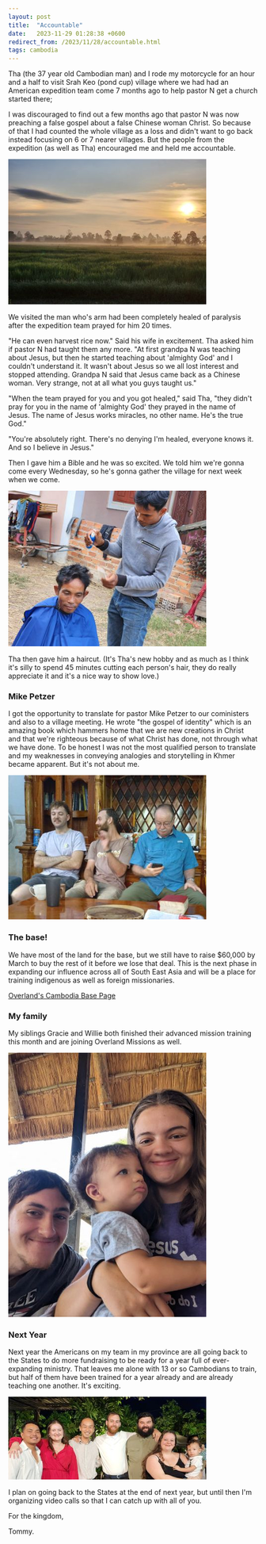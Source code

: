 ```yaml
---
layout: post
title:  "Accountable"
date:   2023-11-29 01:28:38 +0600
redirect_from: /2023/11/28/accountable.html
tags: cambodia
---
```


Tha (the 37 year old Cambodian man) and I rode my motorcycle for an hour and a half to visit Srah Keo (pond cup) village where we had had an American expedition team come 7 months ago to help pastor N get a church started there;

I was discouraged to find out a few months ago that pastor N was now preaching a false gospel about a false Chinese woman Christ. So because of that I had counted the whole village as a loss and didn't want to go back instead focusing on 6 or 7 nearer villages. But the people from the expedition (as well as Tha) encouraged me and held me accountable.

![](/assets/pics/2023/beauty.jpg)

We visited the man who's arm had been completely healed of paralysis after the expedition team prayed for him 20 times.

"He can even harvest rice now." Said his wife in excitement. Tha asked him if pastor N had taught them any more. "At first grandpa N was teaching about Jesus, but then he started teaching about 'almighty God' and I couldn't understand it. It wasn't about Jesus so we all lost interest and stopped attending. Grandpa N said that Jesus came back as a Chinese woman. Very strange, not at all what you guys taught us."

"When the team prayed for you and you got healed," said Tha, "they didn't pray for you in the name of 'almighty God' they prayed in the name of Jesus. The name of Jesus works miracles, no other name. He's the true God."

"You're absolutely right. There's no denying I'm healed, everyone knows it. And so I believe in Jesus."

Then I gave him a Bible and he was so excited. We told him we're gonna come every Wednesday, so he's gonna gather the village for next week when we come.

![Tha cuts lefty's hair](/assets/pics/2023/thacutlefty.jpg)

Tha then gave him a haircut. (It's Tha's new hobby and as much as I think it's silly to spend 45 minutes cutting each person's hair, they do really appreciate it and it's a nice way to show love.)

### Mike Petzer

I got the opportunity to translate for pastor Mike Petzer to our coministers and also to a village meeting. He wrote "the gospel of identity" which is an amazing book which hammers home that we are new creations in Christ and that we're righteous because of what Christ has done, not through what we have done. To be honest I was not the most qualified person to translate and my weaknesses in conveying analogies and storytelling in Khmer became apparent. But it's not about me.

![Pastor Mike](/assets/pics/2023/mikepetzer.jpg)

### The base!

We have most of the land for the base, but we still have to raise $60,000 by March to buy the rest of it before we lose that deal. This is the next phase in expanding our influence across all of South East Asia and will be a place for training indigenous as well as foreign missionaries.

[Overland's Cambodia Base Page](https://overlandmissions.com/donate/basecambodia)

### My family

My siblings Gracie and Willie both finished their advanced mission training this month and are joining Overland Missions as well.

![Gracie and Willie](/assets/pics/2023/graciewillie.jpg)

### Next Year

Next year the Americans on my team in my province are all going back to the States to do more fundraising to be ready for a year full of ever-expanding ministry. That leaves me alone with 13 or so Cambodians to train, but half of them have been trained for a year already and are already teaching one another. It's exciting.

![Oddar Meanchey team](/assets/pics/2023/teamoddar.jpg)

I plan on going back to the States at the end of next year, but until then I'm organizing video calls so that I can catch up with all of you.

For the kingdom,

Tommy.
